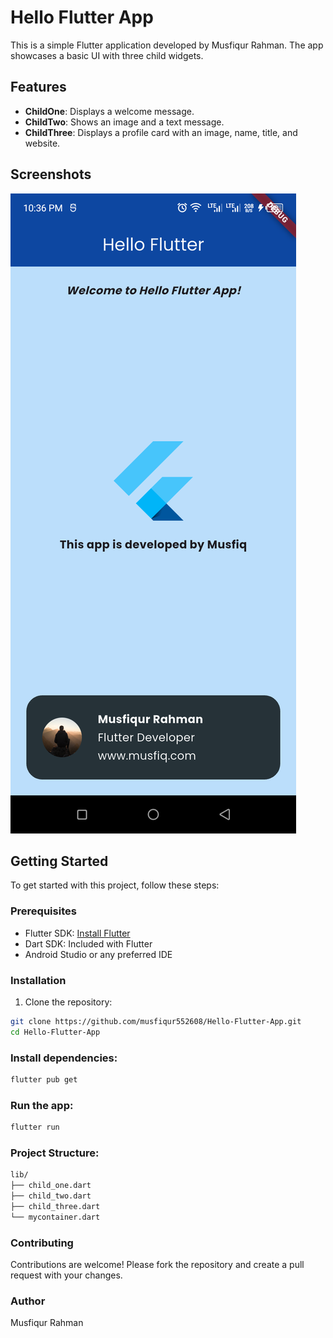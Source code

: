 # Hello Flutter App

This is a simple Flutter application developed by Musfiqur Rahman. The app showcases a basic UI with three child widgets.

## Features

- **ChildOne**: Displays a welcome message.
- **ChildTwo**: Shows an image and a text message.
- **ChildThree**: Displays a profile card with an image, name, title, and website.

## Screenshots

![Screenshot](assets/images/appss.png)

## Getting Started

To get started with this project, follow these steps:

### Prerequisites

- Flutter SDK: [Install Flutter](https://flutter.dev/docs/get-started/install)
- Dart SDK: Included with Flutter
- Android Studio or any preferred IDE

### Installation

1. Clone the repository:

```sh
git clone https://github.com/musfiqur552608/Hello-Flutter-App.git
cd Hello-Flutter-App
```

### Install dependencies:
```sh
flutter pub get
```

### Run the app:
```sh
flutter run
```

### Project Structure:
```sh
lib/
├── child_one.dart
├── child_two.dart
├── child_three.dart
└── mycontainer.dart
```

### Contributing
Contributions are welcome! Please fork the repository and create a pull request with your changes. 

### Author
Musfiqur Rahman